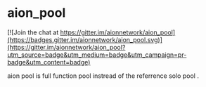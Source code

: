 # aion_pool

[![Join the chat at https://gitter.im/aionnetwork/aion_pool](https://badges.gitter.im/aionnetwork/aion_pool.svg)](https://gitter.im/aionnetwork/aion_pool?utm_source=badge&utm_medium=badge&utm_campaign=pr-badge&utm_content=badge)

aion pool is full function pool instread of the referrence solo pool .
